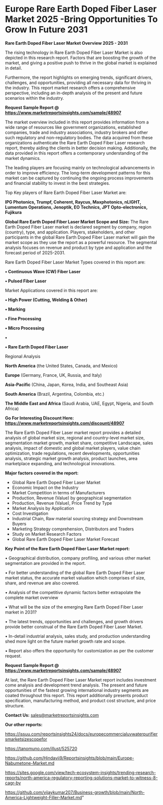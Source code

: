 # Europe Rare Earth Doped Fiber Laser Market 2025 -Bring Opportunities To Grow In Future 2031

<Strong> Rare Earth Doped Fiber Laser Market Overview 2025 - 2031</strong>

The rising technology in Rare Earth Doped Fiber Laser Market is also depicted in this research report. Factors that are boosting the growth of the market, and giving a positive push to thrive in the global market is explained in detail.

Furthermore, the report highlights on emerging trends, significant drivers, challenges, and opportunities, providing all necessary data for thriving in the industry. This report market research offers a comprehensive perspective, including an in-depth analysis of the present and future scenarios within the industry.

<strong>Request Sample Report @ <a href=https://www.marketreportsinsights.com/sample/48907>https://www.marketreportsinsights.com/sample/48907</a></strong>

The market overview included in this report provides information from a wide range of resources like government organizations, established companies, trade and industry associations, industry brokers and other such regulatory and non-regulatory bodies. The data acquired from these organizations authenticate the Rare Earth Doped Fiber Laser research report, thereby aiding the clients in better decision making. Additionally, the data provided in this report offers a contemporary understanding of the market dynamics.

The leading players are focusing mainly on technological advancements in order to improve efficiency. The long-term development patterns for this market can be captured by continuing the ongoing process improvements and financial stability to invest in the best strategies.

Top Key players of Rare Earth Doped Fiber Laser Market are:

<strong>IPG Photonics, Trumpf, Coherent, Raycus, Maxphotonics, nLIGHT, Lumentum Operations, Jenoptik, EO Technics, JPT Opto-electronics, Fujikura</strong>

<strong><b>Global Rare Earth Doped Fiber Laser Market Scope and Size:</b></strong>
The Rare Earth Doped Fiber Laser market is declared segment by company, region (country), type, and application. Players, stakeholders, and other participants in the global Rare Earth Doped Fiber Laser market will gain the market scope as they use the report as a powerful resource. The segmental analysis focuses on revenue and product by type and application and the forecast period of 2025-2031.

Rare Earth Doped Fiber Laser Market Types covered in this report are:

<strong>•  Continuous Wave (CW) Fiber Laser

•  Pulsed Fiber Laser</strong>

Market Applications covered in this report are:

<strong>•  High Power (Cutting, Welding & Other)

•  Marking

•  Fine Processing

•  Micro Processing

•  

•  Rare Earth Doped Fiber Laser</strong> 

Regional Analysis

<strong>North America</strong> (the United States, Canada, and Mexico)

<strong>Europe</strong> (Germany, France, UK, Russia, and Italy)

<strong>Asia-Pacific</strong> (China, Japan, Korea, India, and Southeast Asia)

<strong>South America</strong> (Brazil, Argentina, Colombia, etc.)

<strong>The Middle East and Africa</strong> (Saudi Arabia, UAE, Egypt, Nigeria, and South Africa)

<strong>Go For Interesting Discount Here: <a href=https://www.marketreportsinsights.com/discount/48907>https://www.marketreportsinsights.com/discount/48907</a></strong>

The Rare Earth Doped Fiber Laser market report provides a detailed analysis of global market size, regional and country-level market size, segmentation market growth, market share, competitive Landscape, sales analysis, impact of domestic and global market players, value chain optimization, trade regulations, recent developments, opportunities analysis, strategic market growth analysis, product launches, area marketplace expanding, and technological innovations.

<strong><b>Major factors covered in the report:</b></strong>
<ul>
  <li>Global Rare Earth Doped Fiber Laser Market </li>
  <li>Economic Impact on the Industry</li>
  <li>Market Competition in terms of Manufacturers</li>
  <li>Production, Revenue (Value) by geographical segmentation</li>
  <li>Production, Revenue (Value), Price Trend by Type</li>
  <li>Market Analysis by Application</li>
  <li>Cost Investigation</li>
  <li>Industrial Chain, Raw material sourcing strategy and Downstream Buyers</li>
  <li>Marketing Strategy comprehension, Distributors and Traders</li>
  <li>Study on Market Research Factors</li>
  <li>Global Rare Earth Doped Fiber Laser Market Forecast</li>
</ul>

<strong><b>Key Point of the Rare Earth Doped Fiber Laser Market report:</b></strong>

• Geographical distribution, company profiling, and various other market segmentation are provided in the report.

• For better understanding of the global Rare Earth Doped Fiber Laser market status, the accurate market valuation which comprises of size, share, and revenue are also covered.

• Analysis of the competitive dynamic factors better extrapolate the complete market overview

• What will be the size of the emerging Rare Earth Doped Fiber Laser market in 2031?

• The latest trends, opportunities and challenges, and growth drivers provide better construal of the Rare Earth Doped Fiber Laser Market.

• In-detail industrial analysis, sales study, and production understanding shed more light on the future market growth rate and scope.

• Report also offers the opportunity for customization as per the customer request.

<strong>Request Sample Report @ <a href=https://www.marketreportsinsights.com/sample/48907>https://www.marketreportsinsights.com/sample/48907</a></strong>

At last, the Rare Earth Doped Fiber Laser Market report includes investment come analysis and development trend analysis. The present and future opportunities of the fastest growing international industry segments are coated throughout this report. This report additionally presents product specification, manufacturing method, and product cost structure, and price structure.

<strong>Contact Us:</strong>
sales@marketreportsinsights.com

<strong>Our other reports:</strong>

<a href=https://issuu.com/reportsinsights24/docs/europecommercialuvwaterpurifiersmarketsizescopefor>https://issuu.com/reportsinsights24/docs/europecommercialuvwaterpurifiersmarketsizescopefor</a>

<a href=https://tanomuno.com/illust/525720>https://tanomuno.com/illust/525720</a>

<a href=https://github.com/Hindavii9/Reportsinsights/blob/main/Europe-Nabumetone-Market.md>https://github.com/Hindavii9/Reportsinsights/blob/main/Europe-Nabumetone-Market.md</a>

<a href=https://sites.google.com/view/tech-ecosystem-insights/trending-research-reports/north-america-regulatory-reporting-solutions-market-to-witness-8-cagr-by>https://sites.google.com/view/tech-ecosystem-insights/trending-research-reports/north-america-regulatory-reporting-solutions-market-to-witness-8-cagr-by</a>

<a href=https://github.com/vijaykumar207/Business-growth/blob/main/North-America-Lightweight-Filler-Market.md>https://github.com/vijaykumar207/Business-growth/blob/main/North-America-Lightweight-Filler-Market.md</a>"

